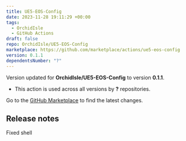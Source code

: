 ```yaml
---
title: UE5-EOS-Config
date: 2023-11-28 19:11:29 +00:00
tags:
  - OrchidIsle
  - GitHub Actions
draft: false
repo: OrchidIsle/UE5-EOS-Config
marketplace: https://github.com/marketplace/actions/ue5-eos-config
version: 0.1.1
dependentsNumber: "?"
---
```



Version updated for **OrchidIsle/UE5-EOS-Config** to version **0.1.1**.
- This action is used across all versions by **?** repositories.

Go to the [GitHub Marketplace](https://github.com/marketplace/actions/ue5-eos-config) to find the latest changes.

## Release notes

Fixed shell
